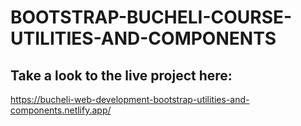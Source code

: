 # BOOTSTRAP-BUCHELI-COURSE-UTILITIES-AND-COMPONENTS

## Take a look to the live project here:
https://bucheli-web-development-bootstrap-utilities-and-components.netlify.app/
